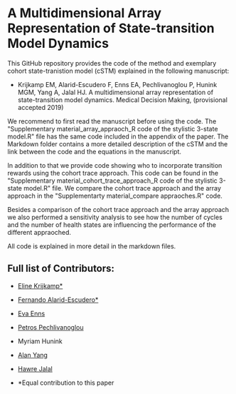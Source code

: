 # A Multidimensional Array Representation of State-transition Model Dynamics
This GitHub repository provides the code of the method and exemplary cohort state-tranistion model (cSTM) explained in the following manuscript: 

- Krijkamp EM, Alarid-Escudero F, Enns EA, Pechlivanoglou P, Hunink MGM, Yang A, Jalal HJ. A multidimensional array representation of state-transition model dynamics. Medical Decision Making, (provisional accepted 2019)

We recommend to first read the manuscript before using the code. The "Supplementary material_array_appraoch_R code of the stylistic 3-state model.R" file has the same code included in the appendix of the paper. The Markdown folder contains a more detailed description of the cSTM and the link between the code and the equations in the manuscript.

In addition to that we provide code showing who to incorporate transition rewards using the cohort trace approach. This code can be found in the "Supplementary material_cohort_trace_approach_R code of the stylistic 3-state model.R" file. We compare the cohort trace approach and the array approach in the "Supplementarty material_compare appraoches.R" code. 

Besides a comparison of the cohort trace approach and the array approach we also performed a sensitivity analysis to see how the number of cycles and the number of health states are influencing the performance of the different appraoched. 

All code is explained in more detail in the markdown files. 

## Full list of Contributors:

  * [Eline Krijkamp*](https://github.com/krijkamp) 

  * [Fernando Alarid-Escudero*](https://github.com/feralaes)

  * [Eva Enns](https://github.com/evaenns)

  * [Petros Pechlivanoglou](https://github.com/ppehli)
  
  * Myriam Hunink 
  
  * [Alan Yang](https://github.com/alanyang0924)
  
  * [Hawre Jalal](https://github.com/hjalal)

  
 * *Equal contribution to this paper

